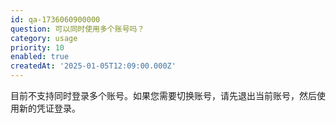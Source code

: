 ```yaml
---
id: qa-1736060900000
question: 可以同时使用多个账号吗？
category: usage
priority: 10
enabled: true
createdAt: '2025-01-05T12:09:00.000Z'
---
```


目前不支持同时登录多个账号。如果您需要切换账号，请先退出当前账号，然后使用新的凭证登录。
